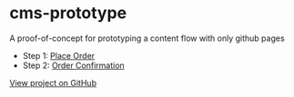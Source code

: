 # cms-prototype
A proof-of-concept for prototyping a content flow with only github pages

- Step 1: [Place Order](/cms-prototype/place-order.html)
- Step 2: [Order Confirmation](/cms-prototype/order-confirmation.html)

[View project on GitHub](https://github.com/pglevy/cms-prototype)
